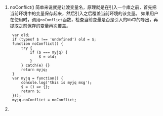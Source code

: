 1. noConflict()
   简单来说就是让渡变量名，原理就是在引入一个库之前，首先把当前环境中的变量保存起来，然后引入之后覆盖当前环境的该变量。
   如果用户在使用时，调用`noConflict`函数，检查当前变量是否是引入的lib中的导出，再提取之前保存的变量再次覆盖。
   ```
    var old;
    if (typeof $ !== 'undefined') old = $;
    function noConflict() {
        try {
            if ($ === myjq) {
                $ = old;
            }
        } catch(e) {}
        return myjq;
    }
    var myjq = function() {
        console.log('this is myjq msg');
        $ = () => {};
        return $;
    }();
    myjq.noConflict = noConflict;
   ```
2. 